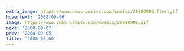 ```yaml
---
extra_image: https://www.smbc-comics.com/comics/20080906after.gif
hovertext: '2008-09-06'
image: https://www.smbc-comics.com/comics/20080906.gif
next: '2008-09-07'
prev: '2008-09-05'
title: '2008-09-06'
---
```


